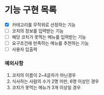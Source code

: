 # 기능 구현 목록
- [x] 카테고리를 무작위로 선정하는 기능
- [ ] 코치의 정보를 입력받는 기능
- [ ] 해당 코치가 못먹는 메뉴를 입력받는 기능
- [ ] 요구조건에 만족하는 메뉴를 추천하는 기능
- [ ] 사용자 입출력

### 예외사항
1. 코치의 이름이 2~4글자가 아닌경우
2. 식사하는 사람의 수가 2명 미만, 6명 이상인 경우
3. 코치가 못먹는 메뉴가 3개 이상일 경우
